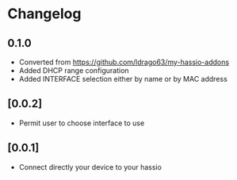 # Changelog

## 0.1.0

- Converted from https://github.com/ldrago63/my-hassio-addons
- Added DHCP range configuration
- Added INTERFACE selection either by name or by MAC address

## [0.0.2]
- Permit user to choose interface to use

## [0.0.1]
- Connect directly your device to your hassio

